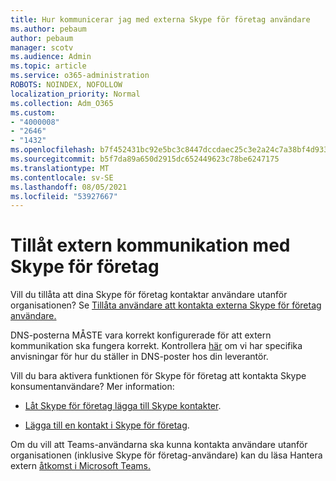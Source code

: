```yaml
---
title: Hur kommunicerar jag med externa Skype för företag användare
ms.author: pebaum
author: pebaum
manager: scotv
ms.audience: Admin
ms.topic: article
ms.service: o365-administration
ROBOTS: NOINDEX, NOFOLLOW
localization_priority: Normal
ms.collection: Adm_O365
ms.custom:
- "4000008"
- "2646"
- "1432"
ms.openlocfilehash: b7f452431bc92e5bc3c8447dccdaec25c3e2a24c7a38bf4d933d3f125e4d2d35
ms.sourcegitcommit: b5f7da89a650d2915dc652449623c78be6247175
ms.translationtype: MT
ms.contentlocale: sv-SE
ms.lasthandoff: 08/05/2021
ms.locfileid: "53927667"
---
```

# <a name="allow-external-communications-with-skype-for-business"></a>Tillåt extern kommunikation med Skype för företag 

Vill du tillåta att dina Skype för företag kontaktar användare utanför organisationen? Se [Tillåta användare att kontakta externa Skype för företag användare.](https://docs.microsoft.com/skypeforbusiness/set-up-skype-for-business-online/allow-users-to-contact-external-skype-for-business-users)

DNS-posterna MÅSTE vara korrekt konfigurerade för att extern kommunikation ska fungera korrekt. Kontrollera [här](https://docs.microsoft.com/microsoft-365/admin/get-help-with-domains/set-up-your-domain-host-specific-instructions) om vi har specifika anvisningar för hur du ställer in DNS-poster hos din leverantör. 

Vill du bara aktivera funktionen för Skype för företag att kontakta Skype konsumentanvändare? Mer information:

- [Låt Skype för företag lägga till Skype kontakter](https://docs.microsoft.com/skypeforbusiness/set-up-skype-for-business-online/let-skype-for-business-users-add-skype-contacts). 

- [Lägga till en kontakt i Skype för företag](https://support.office.com/article/add-a-contact-in-skype-for-business-89338023-2adf-4f5c-90b6-f8b6f72fadd1).


Om du vill att Teams-användarna ska kunna kontakta användare utanför organisationen (inklusive Skype för företag-användare) kan du läsa Hantera extern [åtkomst i Microsoft Teams.](https://docs.microsoft.com/microsoftteams/let-your-teams-users-communicate-with-other-people) 